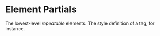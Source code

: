 # Element Partials

The lowest-level _repeatable_ elements. The style definition of a tag, for instance.